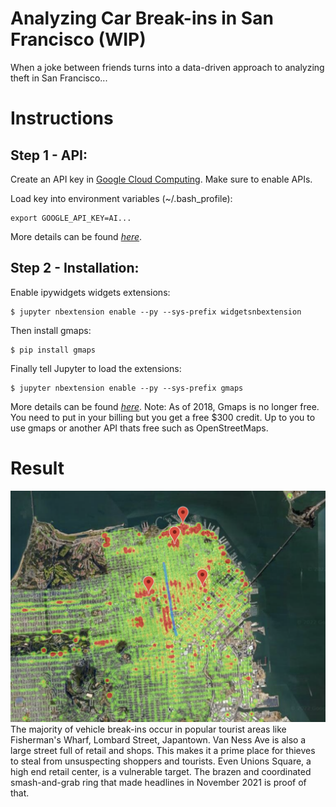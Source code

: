 # Analyzing Car Break-ins in San Francisco (WIP)
When a joke between friends turns into a data-driven approach to analyzing theft in San Francisco...

# Instructions
## Step 1 - API:
Create an API key in [Google Cloud Computing](https://console.cloud.google.com/flows/enableapi?apiid=maps_backend,geocoding_backend,directions_backend,distance_matrix_backend,elevation_backend&keyType=CLIENT_SIDE&reusekey=true). Make sure to enable APIs.

Load key into environment variables (~/.bash_profile):
```
export GOOGLE_API_KEY=AI...
```

More details can be found *[here](https://jupyter-gmaps.readthedocs.io/en/latest/authentication.html)*.

## Step 2 - Installation:
Enable ipywidgets widgets extensions:
```
$ jupyter nbextension enable --py --sys-prefix widgetsnbextension
```

Then install gmaps:
```
$ pip install gmaps
```

Finally tell Jupyter to load the extensions:
```
$ jupyter nbextension enable --py --sys-prefix gmaps
```

More details can be found *[here](https://jupyter-gmaps.readthedocs.io/en/latest/install.html)*.
Note: As of 2018, Gmaps is no longer free. You need to put in your billing but you get a free $300 credit. Up to you to use gmaps or another API thats free such as OpenStreetMaps.

# Result
<img src="/Figures/breakins2.png"/>
The majority of vehicle break-ins occur in popular tourist areas like Fisherman's Wharf, Lombard Street, Japantown. Van Ness Ave is also a large street full of retail and shops. This makes it a prime place for thieves to steal from unsuspecting shoppers and tourists. Even Unions Square, a high end retail center, is a vulnerable target. The brazen and coordinated smash-and-grab ring that made headlines in November 2021 is proof of that.
